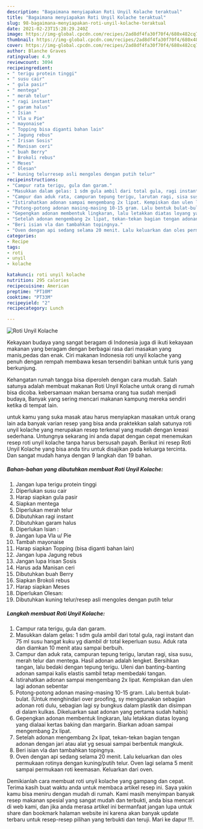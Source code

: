 ```yaml
---
description: "Bagaimana menyiapakan Roti Unyil Kolache teraktual"
title: "Bagaimana menyiapakan Roti Unyil Kolache teraktual"
slug: 98-bagaimana-menyiapakan-roti-unyil-kolache-teraktual
date: 2021-02-23T15:28:29.240Z
image: https://img-global.cpcdn.com/recipes/2ad8df4fa30f70f4/680x482cq70/roti-unyil-kolache-foto-resep-utama.jpg
thumbnail: https://img-global.cpcdn.com/recipes/2ad8df4fa30f70f4/680x482cq70/roti-unyil-kolache-foto-resep-utama.jpg
cover: https://img-global.cpcdn.com/recipes/2ad8df4fa30f70f4/680x482cq70/roti-unyil-kolache-foto-resep-utama.jpg
author: Blanche Graves
ratingvalue: 4.9
reviewcount: 3094
recipeingredient:
- " terigu protein tinggi"
- " susu cair"
- " gula pasir"
- " mentega"
- " merah telur"
- " ragi instant"
- " garam halus"
- " Isian "
- " Vla u Pie"
- " mayonaise"
- " Topping bisa diganti bahan lain"
- " Jagung rebus"
- " Irisan Sosis"
- " Manisan ceri"
- " buah Berry"
- " Brokoli rebus"
- " Meses"
- " Olesan"
- " kuning telurresep asli mengoles dengan putih telur"
recipeinstructions:
- "Campur rata terigu, gula dan garam."
- "Masukkan dalam gelas: 1 sdm gula ambil dari total gula, ragi instant dan 75 ml susu hangat kuku yg diambil dr total keperluan susu. Aduk rata dan diamkan 10 menit atau sampai berbuih."
- "Campur dan aduk rata, campuran tepung terigu, larutan ragi, sisa susu, merah telur dan mentega. Hasil adonan adalah lengket. Bersihkan tangan, lalu bedaki dengan tepung terigu. Uleni dan banting-banting adonan sampai kalis elastis sambil tetap membedaki tangan."
- "Istirahatkan adonan sampai mengembang 2x lipat. Kempiskan dan ulen lagi adonan sebentar"
- "Potong-potong adonan masing-masing 10-15 gram. Lalu bentuk bulat-bulat. (Untuk menghindari over proofing, sy menggunakan sebagian adonan roti dulu, sebagian lagi sy bungkus dalam plastik dan disimpan di dalam kulkas. Dikeluarkan saat adonan yang pertama sudah habis)"
- "Gepengkan adonan membentuk lingkaran, lalu letakkan diatas loyang yang dialaai kertas baking dan margarin. Biarkan adoan sampai mengembang 2x lipat."
- "Setelah adonan mengembang 2x lipat, tekan-tekan bagian tengan adonan dengan jari atau alat yg sesuai sampai berbentuk mangkuk."
- "Beri isian vla dan tambahkan topingnya."
- "Oven dengan api sedang selama 20 menit. Lalu keluarkan dan oles permukaan rotinya dengan kuning/putih telur. Oven lagi selama 5 menit sampai permukaan roti keemasan. Keluarkan dari oven."
categories:
- Recipe
tags:
- roti
- unyil
- kolache

katakunci: roti unyil kolache 
nutrition: 295 calories
recipecuisine: American
preptime: "PT10M"
cooktime: "PT33M"
recipeyield: "2"
recipecategory: Lunch

---
```



![Roti Unyil Kolache](https://img-global.cpcdn.com/recipes/2ad8df4fa30f70f4/680x482cq70/roti-unyil-kolache-foto-resep-utama.jpg)

Kekayaan budaya yang sangat beragam di Indonesia juga di ikuti kekayaan makanan yang beragam dengan berbagai rasa dari masakan yang manis,pedas dan enak. Ciri makanan Indonesia roti unyil kolache yang penuh dengan rempah membawa kesan tersendiri bahkan untuk turis yang berkunjung.


Kehangatan rumah tangga bisa diperoleh dengan cara mudah. Salah satunya adalah membuat makanan Roti Unyil Kolache untuk orang di rumah bisa dicoba. kebersamaan makan bersama orang tua sudah menjadi budaya, Banyak yang sering mencari makanan kampung mereka sendiri ketika di tempat lain.



untuk kamu yang suka masak atau harus menyiapkan masakan untuk orang lain ada banyak varian resep yang bisa anda praktekkan salah satunya roti unyil kolache yang merupakan resep terkenal yang mudah dengan kreasi sederhana. Untungnya sekarang ini anda dapat dengan cepat menemukan resep roti unyil kolache tanpa harus bersusah payah.
Berikut ini resep Roti Unyil Kolache yang bisa anda tiru untuk disajikan pada keluarga tercinta. Dan sangat mudah hanya dengan 9 langkah dan 19 bahan.


<!--inarticleads1-->

##### Bahan-bahan yang dibutuhkan membuat Roti Unyil Kolache:

1. Jangan lupa  terigu protein tinggi
1. Diperlukan  susu cair
1. Harap siapkan  gula pasir
1. Siapkan  mentega
1. Diperlukan  merah telur
1. Dibutuhkan  ragi instant
1. Dibutuhkan  garam halus
1. Diperlukan  Isian :
1. Jangan lupa  Vla u/ Pie
1. Tambah  mayonaise
1. Harap siapkan  Topping (bisa diganti bahan lain)
1. Jangan lupa  Jagung rebus
1. Jangan lupa  Irisan Sosis
1. Harus ada  Manisan ceri
1. Dibutuhkan  buah Berry
1. Siapkan  Brokoli rebus
1. Harap siapkan  Meses
1. Diperlukan  Olesan:
1. Dibutuhkan  kuning telur/resep asli mengoles dengan putih telur




<!--inarticleads2-->

##### Langkah membuat  Roti Unyil Kolache:

1. Campur rata terigu, gula dan garam.
1. Masukkan dalam gelas: 1 sdm gula ambil dari total gula, ragi instant dan 75 ml susu hangat kuku yg diambil dr total keperluan susu. Aduk rata dan diamkan 10 menit atau sampai berbuih.
1. Campur dan aduk rata, campuran tepung terigu, larutan ragi, sisa susu, merah telur dan mentega. Hasil adonan adalah lengket. Bersihkan tangan, lalu bedaki dengan tepung terigu. Uleni dan banting-banting adonan sampai kalis elastis sambil tetap membedaki tangan.
1. Istirahatkan adonan sampai mengembang 2x lipat. Kempiskan dan ulen lagi adonan sebentar
1. Potong-potong adonan masing-masing 10-15 gram. Lalu bentuk bulat-bulat. (Untuk menghindari over proofing, sy menggunakan sebagian adonan roti dulu, sebagian lagi sy bungkus dalam plastik dan disimpan di dalam kulkas. Dikeluarkan saat adonan yang pertama sudah habis)
1. Gepengkan adonan membentuk lingkaran, lalu letakkan diatas loyang yang dialaai kertas baking dan margarin. Biarkan adoan sampai mengembang 2x lipat.
1. Setelah adonan mengembang 2x lipat, tekan-tekan bagian tengan adonan dengan jari atau alat yg sesuai sampai berbentuk mangkuk.
1. Beri isian vla dan tambahkan topingnya.
1. Oven dengan api sedang selama 20 menit. Lalu keluarkan dan oles permukaan rotinya dengan kuning/putih telur. Oven lagi selama 5 menit sampai permukaan roti keemasan. Keluarkan dari oven.




Demikianlah cara membuat roti unyil kolache yang gampang dan cepat. Terima kasih buat waktu anda untuk membaca artikel resep ini. Saya yakin kamu bisa meniru dengan mudah di rumah. Kami masih menyimpan banyak resep makanan spesial yang sangat mudah dan terbukti, anda bisa mencari di web kami, dan jika anda merasa artikel ini bermanfaat jangan lupa untuk share dan bookmark halaman website ini karena akan banyak update terbaru untuk resep-resep pilihan yang terbukti dan teruji. Mari ke dapur !!!. 
